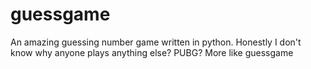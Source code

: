 # guessgame
An amazing guessing number game written in python. Honestly I don't know why anyone plays anything else? PUBG? More like guessgame
